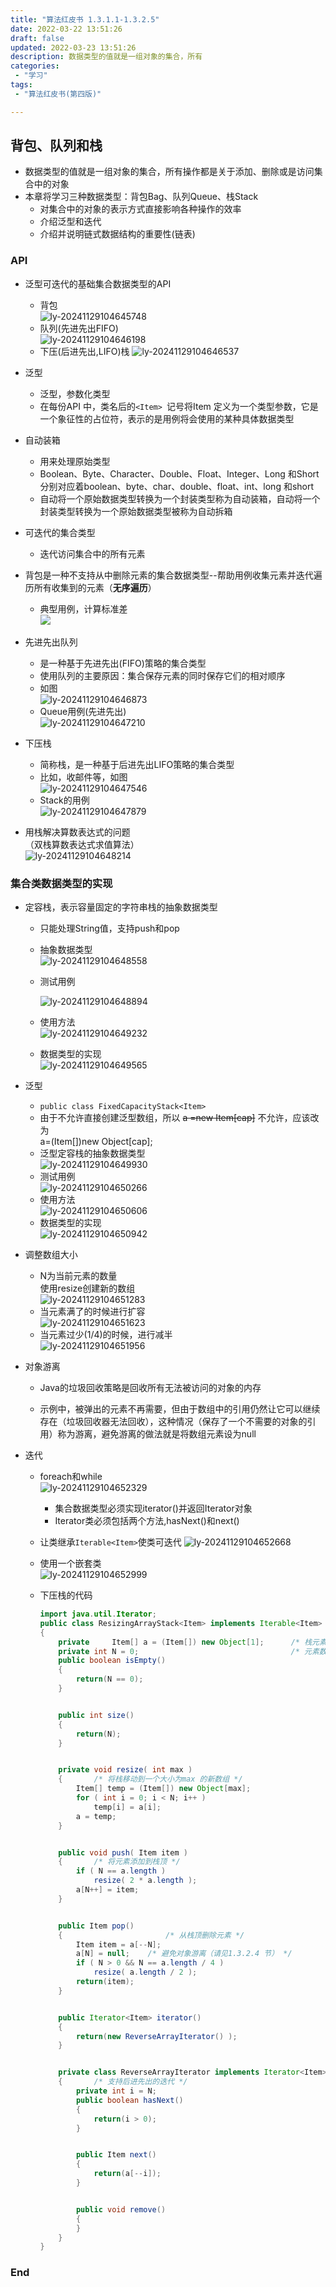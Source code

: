 ```yaml
---
title: "算法红皮书 1.3.1.1-1.3.2.5"
date: 2022-03-22 13:51:26 
draft: false
updated: 2022-03-23 13:51:26 
description: 数据类型的值就是一组对象的集合，所有
categories:
 - "学习"
tags:
 - "算法红皮书(第四版)"

---
```


##  背包、队列和栈  
* 数据类型的值就是一组对象的集合，所有操作都是关于添加、删除或是访问集合中的对象  
* 本章将学习三种数据类型：背包Bag、队列Queue、栈Stack  
  * 对集合中的对象的表示方式直接影响各种操作的效率  
  * 介绍泛型和迭代  
  * 介绍并说明链式数据结构的重要性(链表)
  
###  API 
* 泛型可迭代的基础集合数据类型的API
  * 背包  
  ![ly-20241129104645748](attachments/img/ly-20241129104645748.png)
  * 队列(先进先出FIFO)  
  ![ly-20241129104646198](attachments/img/ly-20241129104646198.png)
  * 下压(后进先出,LIFO)栈
  ![ly-20241129104646537](attachments/img/ly-20241129104646537.png)
* 泛型  
  * 泛型，参数化类型  
  * 在每份API 中，类名后的```<Item> ```记号将Item 定义为一个类型参数，它是一个象征性的占位符，表示的是用例将会使用的某种具体数据类型  
* 自动装箱  
  * 用来处理原始类型  
  * Boolean、Byte、Character、Double、Float、Integer、Long 和Short 分别对应着boolean、byte、char、double、float、int、long 和short  
  * 自动将一个原始数据类型转换为一个封装类型称为自动装箱，自动将一个封装类型转换为一个原始数据类型被称为自动拆箱  
* 可迭代的集合类型  
  * 迭代访问集合中的所有元素  
* 背包是一种不支持从中删除元素的集合数据类型--帮助用例收集元素并迭代遍历所有收集到的元素（**无序遍历**）  
  * 典型用例，计算标准差  
  ![](./1.3.1.1-1.3.2.5/1648014765406.png)
* 先进先出队列  
  * 是一种基于先进先出(FIFO)策略的集合类型  
  * 使用队列的主要原因：集合保存元素的同时保存它们的相对顺序  
  * 如图  
    ![ly-20241129104646873](attachments/img/ly-20241129104646873.png)
  * Queue用例(先进先出)    
    ![ly-20241129104647210](attachments/img/ly-20241129104647210.png)

* 下压栈  
  * 简称栈，是一种基于后进先出LIFO策略的集合类型  
  * 比如，收邮件等，如图  
    ![ly-20241129104647546](attachments/img/ly-20241129104647546.png)
  * Stack的用例  
    ![ly-20241129104647879](attachments/img/ly-20241129104647879.png)
* 用栈解决算数表达式的问题  
  （双栈算数表达式求值算法）  
  ![ly-20241129104648214](attachments/img/ly-20241129104648214.png)  

### 集合类数据类型的实现  

- 定容栈，表示容量固定的字符串栈的抽象数据类型  

  - 只能处理String值，支持push和pop

  - 抽象数据类型  
    ![ly-20241129104648558](attachments/img/ly-20241129104648558.png)

  - 测试用例  

    ![ly-20241129104648894](attachments/img/ly-20241129104648894.png)

  - 使用方法  
    ![ly-20241129104649232](attachments/img/ly-20241129104649232.png)

  - 数据类型的实现  
    ![ly-20241129104649565](attachments/img/ly-20241129104649565.png)

    

- 泛型  

  - ```public class FixedCapacityStack<Item>```
  - 由于不允许直接创建泛型数组，所以 ~~a =new Item[cap]~~ 不允许，应该改为  
    a=(Item[])new Object[cap];  
  - 泛型定容栈的抽象数据类型  
    ![ly-20241129104649930](attachments/img/ly-20241129104649930.png)
  - 测试用例  
    ![ly-20241129104650266](attachments/img/ly-20241129104650266.png)
  - 使用方法  
    ![ly-20241129104650606](attachments/img/ly-20241129104650606.png)
  - 数据类型的实现  
    ![ly-20241129104650942](attachments/img/ly-20241129104650942.png)

- 调整数组大小  

  - N为当前元素的数量  
    使用resize创建新的数组  
    ![ly-20241129104651283](attachments/img/ly-20241129104651283.png)
  - 当元素满了的时候进行扩容  
    ![ly-20241129104651623](attachments/img/ly-20241129104651623.png)
  - 当元素过少(1/4)的时候，进行减半  
    ![ly-20241129104651956](attachments/img/ly-20241129104651956.png)

- 对象游离

  - Java的垃圾回收策略是回收所有无法被访问的对象的内存

  - 示例中，被弹出的元素不再需要，但由于数组中的引用仍然让它可以继续存在（垃圾回收器无法回收），这种情况（保存了一个不需要的对象的引用）称为游离，避免游离的做法就是将数组元素设为null  

    

- 迭代

  - foreach和while  
    ![ly-20241129104652329](attachments/img/ly-20241129104652329.png)

    - 集合数据类型必须实现iterator()并返回Iterator对象
    - Iterator类必须包括两个方法,hasNext()和next()

  - 让类继承```Iterable<Item>```使类可迭代
    ![ly-20241129104652668](attachments/img/ly-20241129104652668.png)

  - 使用一个嵌套类  
    ![ly-20241129104652999](attachments/img/ly-20241129104652999.png)

  - 下压栈的代码  

    ```java
    import java.util.Iterator;
    public class ResizingArrayStack<Item> implements Iterable<Item>
    {
    	private		Item[] a = (Item[]) new Object[1];      /* 栈元素 */
    	private int	N = 0;                                  /* 元素数量 */
    	public boolean isEmpty()
    	{
    		return(N == 0);
    	}
    
    
    	public int size()
    	{
    		return(N);
    	}
    
    
    	private void resize( int max )
    	{       /* 将栈移动到一个大小为max 的新数组 */
    		Item[] temp = (Item[]) new Object[max];
    		for ( int i = 0; i < N; i++ )
    			temp[i] = a[i];
    		a = temp;
    	}
    
    
    	public void push( Item item )
    	{       /* 将元素添加到栈顶 */
    		if ( N == a.length )
    			resize( 2 * a.length );
    		a[N++] = item;
    	}
    
    
    	public Item pop()
    	{                       /* 从栈顶删除元素 */
    		Item item = a[--N];
    		a[N] = null;    /* 避免对象游离（请见1.3.2.4 节） */
    		if ( N > 0 && N == a.length / 4 )
    			resize( a.length / 2 );
    		return(item);
    	}
    
    
    	public Iterator<Item> iterator()
    	{
    		return(new ReverseArrayIterator() );
    	}
    
    
    	private class ReverseArrayIterator implements Iterator<Item>
    	{       /* 支持后进先出的迭代 */
    		private int i = N;
    		public boolean hasNext()
    		{
    			return(i > 0);
    		}
    
    
    		public Item next()
    		{
    			return(a[--i]);
    		}
    
    
    		public void remove()
    		{
    		}
    	}
    }
    ```

    


### End  
